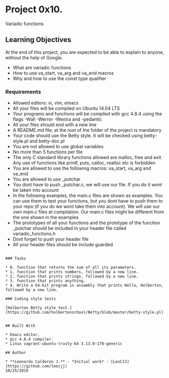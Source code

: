 # Project 0x10.

Variadic functions

## Learning Objectives

At the end of this project, you are expected to be able to explain to anyone, without the help of Google.

* What are variadic functions
* How to use va_start, va_arg and va_end macros
* Why and how to use the const type qualifier


### Requirements

* Allowed editors: vi, vim, emacs
* All your files will be compiled on Ubuntu 14.04 LTS
* Your programs and functions will be compiled with gcc 4.8.4 using the flags -Wall -Werror -Wextra and -pedantic
* All your files should end with a new line
* A README.md file, at the root of the folder of the project is mandatory
* Your code should use the Betty style. It will be checked using betty-style.pl and betty-doc.pl
* You are not allowed to use global variables
* No more than 5 functions per file
* The only C standard library functions allowed are malloc, free and exit. Any use of functions like printf, puts, calloc, realloc etc is forbidden
* You are allowed to use the following macros: va_start, va_arg and va_end
* You are allowed to use _putchar
* You dont have to push _putchar.c, we will use our file. If you do it wont be taken into account
* In the following examples, the main.c files are shown as examples. You can use them to test your functions, but you dont have to push them to your repo (if you do we wont take them into account). We will use our own main.c files at compilation. Our main.c files might be different from the one shown in the examples
* The prototypes of all your functions and the prototype of the function _putchar should be included in your header file called variadic_functions.h
* Dont forget to push your header file
* All your header files should be include guarded


```

### Tasks

* 0. function that returns the sum of all its parameters.
* 1. function that prints numbers, followed by a new line.
* 2. function that prints strings, followed by a new line.
* 3. function that prints anything.
* 4. Write a 64-bit program in assembly that prints Hello, Holberton, followed by a new line.

### Coding style tests

[Holberton Betty style test.](https://github.com/holbertonschool/Betty/blob/master/betty-style.pl)


## Built With

* Emacs editor.
* gcc 4.8.4 compiler.
* Linux vagrant-ubuntu-trusty-64 3.13.0-170-generic

## Author

* **Leonardo Calderon J.** - *Initial work* - [LeoCJJ](https://github.com/leocjj)
10/25/2019